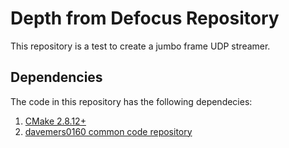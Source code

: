 # Depth from Defocus Repository 
This repository is a test to create a jumbo frame UDP streamer. 

## Dependencies

The code in this repository has the following dependecies:

1. [CMake 2.8.12+](https://cmake.org/download/ )
2. [davemers0160 common code repository](https://github.com/davemers0160/Common )



